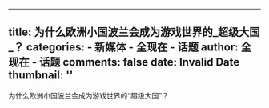 
---
title: 为什么欧洲小国波兰会成为游戏世界的_超级大国_？
categories: 
    - 新媒体
    - 全现在 - 话题
author: 全现在 - 话题
comments: false
date: Invalid Date
thumbnail: ''
---

<div>   
为什么欧洲小国波兰会成为游戏世界的“超级大国”？  
</div>
            